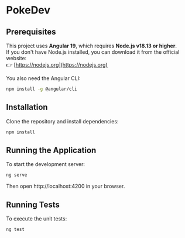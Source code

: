 # PokeDev

## Prerequisites

This project uses **Angular 19**, which requires **Node.js v18.13 or higher**.  
If you don't have Node.js installed, you can download it from the official website:  
👉 [https://nodejs.org](https://nodejs.org)


You also need the Angular CLI:

```bash
npm install -g @angular/cli
```

## Installation
Clone the repository and install dependencies:

```bash
npm install
```

## Running the Application

To start the development server:

```bash
ng serve
```

Then open http://localhost:4200 in your browser.


## Running Tests
To execute the unit tests:
```bash
ng test
```
